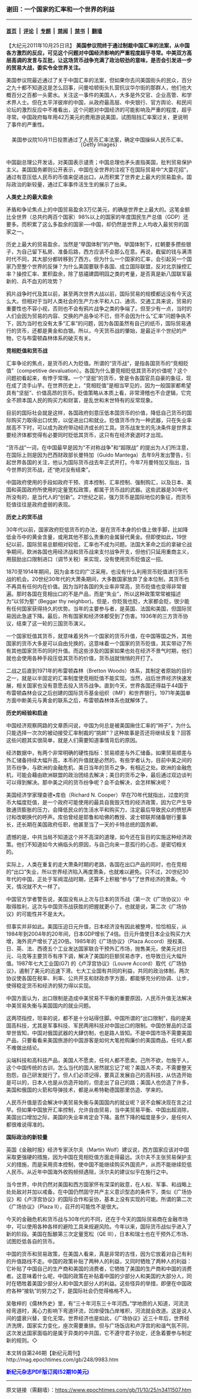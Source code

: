 ### 谢田：一个国家的汇率和一个世界的利益

---

#### [首页](../../../..?n3411507) &nbsp;|&nbsp; [评论](../../../../../epoch-comment?n3411507) &nbsp;|&nbsp; [专题](../../../../../epoch-special?n3411507) &nbsp;|&nbsp; [禁闻](../../../../../epoch-news?n3411507) &nbsp;|&nbsp; [禁书](../../../../../books?n3411507) &nbsp;|&nbsp; [翻墙](https://github.com/gfw-breaker/nogfw/blob/master/README.md?n3411507)


<div class="post_content" id="artbody" itemprop="articleBody">
 <!-- article content begin -->
 <p>
  【大纪元2011年10月25日讯】
  <b>
   美国参议院终于通过制裁中国汇率的法案，从中国各方激烈的反应，可见这个问题对中国经济影响的严重程度超乎寻常。中美双方高层高调的发言与互批，让这场货币战争充满了政治较劲的意味，是否会引发进一步的贸易大战，委实令全世界关注。
  </b>
 </p>
 <p>
  美国参议院最近通过了关于中国汇率的法案，但如果你去问美国街头的民众，百分之九十都不知道这是怎么回事，问曼哈顿街头扎营抗议华尔街的那群人，他们也大概百分之百都一头雾水。关注这一事件的美国人，大多是外交官、企业高管、和学术界人士。但在太平洋彼岸的中国，从政府最高层、中央银行、官方舆论、和民间论坛的激烈反应中不难看出，这个问题对中国经济的可能影响及严重的程度，超乎寻常。中国政府每年用42万美元的费用游说美国，试图阻挡汇率案过关，更说明了事件的严重性。
 </p>
 <p>
  <!--image v 1.5-->
 </p>
 <div style="line-height: 90%; text-align: center;">
  <br/>
  <span class="bn12">
   美国参议院10月11日投票通过了人民币汇率法案，确定中国操纵人民币汇率。（Getty Images）
  </span>
 </div>
 <p>
  <!-- -->
  <br/>
  中国副总理公开发话，对美国表示谴责；中国总理也矛头直指美国，批判贸易保护主义。美国国务卿则公开表示，中国在全世界的注视下在国际贸易中“大耍花招”，通过有意压低人民币的币值来促进出口，从而积累了世界史上最大的贸易盈余。国际政治的新较量，通过汇率事件活生生的展示了出来。
 </p>
 <p>
  <b>
   人类史上的最大盈余
  </b>
 </p>
 <p>
  矛盾和争论焦点上的中国贸易盈余3万亿美元，的确是世界史上最大的。这笔金额比全世界（总共约两百个国家）98%以上的国家的年度国民生产总值（GDP）还要多。而积累了这么多盈余的国家──中国，却仍然是世界上人均收入最贫穷的国家之一。
 </p>
 <p>
  历史上最大的贸易盈余，当然是“举国体制”的产物。举国体制下，红朝要多攒些银子，为自己留下私房、准备后路，西方应该不会那么在意。再说，截留的钱与满清时代不同，其大部分都转移到了西方。但为什么一个国家的汇率，会引起另一个国家乃至整个世界的反弹？为什么美国要联手各国、成立国际联盟，反对北京操控汇率？操控汇率、累积盈余，除了慈禧建圆明园之类的考量，是否真是新八国联军最新的、兵不血刃的攻势？
 </p>
 <p>
  鸦片战争时代及其以前，甚至两次世界大战以前，国际贸易的规模都远没有今天这么大。但相对于当时人类社会的生产力水平和人口、通讯、交通工具来说，贸易的重要性也不容小视，否则也不会有鸦片战争之类的争端了。但至少有一点，当时的人们会因为贸易的内容、交换的产品争论不已，但不会因为什么“汇率”问题争执不下，因为当时也没有太多“汇率”的问题，因为各国虽然有自己的纸币，国际贸易通行的货币，还都是黄金和白银。所以，今天货币战的肇始，是最近半个世纪的产物，它与布雷顿森林体系的破灭有关。
 </p>
 <p>
  <b>
   竞相贬值和货币战
  </b>
 </p>
 <p>
  汇率争论的焦点，是货币的人为贬值。所谓的“货币战”，是指各国货币的“竞相贬值”（competitive devaluation）。各国为什么要竞相贬低其货币的价值呢？这个问题初看起来，有悖于常理。一个“坚挺”的货币，曾是令各国官员自豪的象征，现在成了烫手山芋。在世界历史上，“竞相贬值”是相当罕见的，因为一般国家都希望具有“坚挺”、价值高昂的货币。贬值策略从本质上看，非常滑稽也不合逻辑，它完全不顾本国人民的购买力和财富，是乱世和末世特有的反常现象。
 </p>
 <p>
  目前的国际社会就是这样，各国政府刻意压低本国货币的价值，降低自己货币的国际购买力取得出口优势，以促进出口和就业。贬值货币作为一种武器，只在失业率居高不下时，可以成为政府带动经济成长的工具。货币战发生的先决条件是世界主要经济体都觉得有必要同时贬低其货币，这只有在经济衰退时才出现。
 </p>
 <p>
  “货币战”一词，在中国最早是因为“不对称战争”和“超限战” 的提出为人们所注意，在国际上则是因为巴西财政部长曼特加（Guido Mantega）去年9月发出警告，引起世界各国的关注，他认为国际货币战去年正式开打。今年7月曼特加又指出，当今世界的货币战，还“绝对没有结束”。
 </p>
 <p>
  中国政府使用的手段如政府干预、资本控制、汇率控制、强制购汇，以及日本、美国和英国政府所使用的定量宽松政策，都属于货币战的武器。这些武器是30年代所没有的，是当代人的“创新”。21世纪之前，强力货币是国际地位的象征，而货币贬值往往是政府虚弱的表现。
 </p>
 <p>
  <b>
   历史上的货币战
  </b>
 </p>
 <p>
  30年代以前，国家政府贬低货币的办法，是在货币本身的价值上做手脚，比如降低金币中的黄金含量，或用其他不那么贵重的金属替代黄金。但即使如此，19世纪以前，国际贸易总额相对较低，汇率也不成为问题。法国大革命之后的拿破仑战争期间，欧洲各国也用经济战和货币战来支付战争开支，但他们只延用重商主义，用鼓励出口限制进口（调节关税）来实现，没有使用货币贬值这一招。
 </p>
 <p>
  1870至1914年期间，因为金本位的广泛采用，也没有什么利用货币贬值进行货币战的机会。20世纪30年代的大萧条期间，大多数国家放弃了金本位制，其货币也不再具有任何内在价值。因为当时各国的失业率非常高，货币贬值也变得非常普遍。那时各国在竞相出口的不是产品，而是“失业”，所以这种政策常常被描述为“以邻为壑” (Beggar thy neighbor)。但是，你贬我也贬，大家都会贬，很少能有任何国家获得持久的优势。当年的主要参与者，是英国、法国和美国，但国际贸易因此急遽下降。最后，所有国家和经济体都受到了伤害。1936年的三方货币协议，结束了这一轮的三国货币演义。
 </p>
 <p>
  一个国家贬值其货币，就意味着另外一个国家的货币升值，在中国等国之外，其他国家的货币大多是可以自由兑换的，这意味着一个国家的货币贬值，其实带动了所有其他国家货币的同时升值。而这些涉及的国家如果也处在经济不景气时期，他们就也会使用各种手段压低其货币的价值，货币战就悄悄的开打了。
 </p>
 <p>
  二战之后直到1971年的布雷顿森林（Bretton Woods）体系，其制定者原始的目的之一，就是以半固定的汇率制度使竞相贬值不能实现。当然，战后世界经济快速发展，相关国家也没有意愿去投入货币战争。直到今天，世界各国还得益于44国于布雷顿森林会议之后创建的国际货币基金组织（IMF）和世界银行。1971年美国单方面中断美元与黄金的联系之后，布雷顿森林体系也就解体了。
 </p>
 <p>
  <b>
   历史的经验和启迪
  </b>
 </p>
 <p>
  中国经济观察网路的文章质问说，中国为何总是被美国揪住汇率的“辫子”，为什么只能选择一次次的被动接受汇率制裁的“挑衅”？这种故事是否还将继续反复？回答这些问题其实很简单，就是人们需要知道事情背后的原因。
 </p>
 <p>
  经济数据中，有两个非常明确的硬性指标：贸易顺差与外汇储备。如果贸易顺差与外汇储备持续大幅升高，本币的升值就是必然的。有些学者认为，目前中美之间的货币纷争，与欧洲的金融危机、美日当年的货币之争，有相近之处。欧洲的金融危机，可能会藉由欧洲联盟的政治团结去解决；美日的货币之争，最后通过双边谈判可以得到解决。那中美之间的货币纷争呢？会不会解决，会怎样解决呢？
 </p>
 <p>
  美国经济学家理查德•库伯（Richard N. Cooper）早在70年代就指出，过度的货币大幅度贬值，是一个政府可能使用的最具自我毁灭性的经济政策，因为它产生导致通货膨胀的压力，会降低民众的生活水平和购买力，注定最后导致民众的愤怒声讨和改朝换代的呼声。库伯曾经是耶鲁和哈佛的教授、波士顿联邦储备银行董事长，还长期在美国政府任职，他甚至当了一天的卡特总统的国务卿。
 </p>
 <p>
  遗憾的是，中共当局不知道这个并不高深的道理，如今还在盲目的实施这种经济政策。他们不知道如今大祸临头的原因，与自己向来一意孤行的心态，是密切相关的。
 </p>
 <p>
  实际上，人类在重复的走大萧条时期的老路，各国在出口产品的同时，也在竞相的“出口”失业，所以世界经济陷入再度萧条，也就难以避免。只不过，20世纪30年代的中国，正处于军阀混战时期，还算不上积极“参与”了世界经济的萧条。今天，情况就不大一样了。
 </p>
 <p>
  中国官方学者警告说，美国没有从上次与日本的货币战（第一次《广场协议》）中取得胜利，这次与中国货币战获胜的把握就更小了。也就是说，第二次《广场协议》的可能性并不是太大。
 </p>
 <p>
  但事实并非如此。美国压迫日元升值，日本经济没有因此被整垮，恰恰相反，从1984年到2004年的20年间，日本GDP增长了4倍。日元升值使日本企业购买力大增，海外资产增长了近20倍。1985年的《广场协议》（Plaza Accord）授权美、日、英、法、西德五个工业发达国家联合干预外汇市场，抛售美元，使美元对日元、马克等主要货币有序下调，解决了美国的巨额贸易赤字，也导致日元大幅升值。1987年七大工业国(G7) 的《卢浮宫协议》（Louvre Accord）取代《广场协议》，遏制了美元的迅速下滑。七大工业国有共同的利益，共同的政治体制，两次协议使各国在税率、利率、公共开支和财政赤字方面，都能够充分的协调、让步，使得稳定货币和经济的努力得以实现。
 </p>
 <p>
  中国方面认为，出口限制是造成中美贸易不平衡的重要原因，人民币升值无法解决中美贸易失衡与美国国内的就业问题。
 </p>
 <p>
  这两项指控，坦率的说，都不是十分站得住脚。中国所谓的“出口限制”，指的是美国高科技，尤其是军事科技、军民两用科技对中国出口的限制。中国仿冒品的泛滥举世皆知，中国对俄国武器的大肆仿制，也是路人皆知。不是中国市场不需要美国产品，只要看看来美国旅游的中国游客是如何大笔抢购廉价的美国商品，任何人都不难做出结论。
 </p>
 <p>
  尖端科技和高科技产品，美国人不愿卖，任何人都不愿卖。己所不欲，勿施于人，这个中国传统的古训，怎么当代的国人居然就忘记了呢？美国人不卖，不需要整天抱怨，自己研发就行了。但人们必须记得，要真正发展自己的高科技，从仿造开始是可以的，日本人也是从仿造开始的，但走出了自己的路；美国人也仿造了许多，美国和俄国的火箭和导弹技术，都是从希特勒德国那里仿造、学来的。
 </p>
 <p>
  人民币升值是否会解决中美贸易失衡与美国国内的就业呢？说不会解决现在言之过早。但如果中国放开汇率控制，允许自由贸易，当中美贸易平衡、中国出超消除，美国出口增加之际，美国的失业率肯定会下降。虽然下降的幅度是多少，是任何人都很难说得准的。
 </p>
 <p>
  <b>
   国际政治的新较量
  </b>
 </p>
 <p>
  英国《金融时报》经济专家沃尔夫（Martin Wolf）建议说，西方国家应该对中国采取更强硬的措施，因为中国在竞相贬值方面走得最远。沃尔夫不主张贸易保护主义的措施，而是采用资本控制，使中国不能继续购买外国资产，从而不能继续贬低人民币。从近年中国海外收购频频遇阻，沃尔夫的建议似乎在施行之中。
 </p>
 <p>
  当今世界，中共仍然对美国和西方国家怀有深深的敌意，在人权、军事、和战略上处处敌对并加以戒备。在中国仍然固守共产主义意识型态的条件下，类似《广场协议》和《卢浮宫协议》的国际合作和妥协，基本上没有实现的可能。所谓的第二次《广场协议》（Plaza II），召开的可能性不是很大。
 </p>
 <p>
  今天的金融危机和货币战与30年代的不同，还在于今天的国际贸易商在金融市场中，可以使用各种各样的避险工具来规避风险。今年以来，国际货币战似乎进入了新的阶段。美国在酝酿第三次定量宽松（QE III），日本和瑞士也在干预外汇市场、试图贬低各自的货币。
 </p>
 <p>
  中国的货币和贸易政策，在美国人看来，真是非常的古怪，因为它放着对自己有利的升值路线不走。中国的政策补贴了两种人的利益，又同时牺牲了两种人的利益：它补贴了中国自己的生产商和美国的消费者，它牺牲了美国的生产商和中国的消费者。这意味着什么呢，中国的政策在补贴着中国的少部分人和美国的大部分人，同时在牺牲着美国少部分人和中国大部分人的利益。这些怪异的举措，即便在中国政府各种“接轨”的努力之下，是国际社会仍觉得格格不入。
 </p>
 <p>
  吴敬梓的《儒林外史》里，有“三十年河东三十年河西。”学地质的人知道，河流流经弯道时，离心力影响下弯道环流，凹岸侵蚀凸岸堆积，河流就会改道。这是说人间的盛衰兴替，变化无常。世界经济也是如此，《广场协议》近三十年后，世界经济洗牌，国家实力变化，座次需要重排。但与广场饭店和卢浮宫的和谐气氛不同，这次发达国家面临的是属于异类的中共国，它不遵守君子协定，还急着要参与制定新的规则。◇
 </p>
 <p>
  本文转自第246期【新纪元周刊】
  <br/>
  <ok href=" http://mag.epochtimes.com/gb/248/9983.htm " target="_blank">
   http://mag.epochtimes.com/gb/248/9983.htm
  </ok>
 </p>
 <p>
  <ok href="http://mag.epochtimes.com/pdfmag/home.html">
   <font color="blue">
    <b>
     新纪元杂志PDF版订阅(52期10美元)
    </b>
   </font>
  </ok>
 </p>
 <!-- article content end -->
 <div id="below_article_ad">
 </div>
</div>


---

原文链接（需翻墙）：https://www.epochtimes.com/gb/11/10/25/n3411507.htm